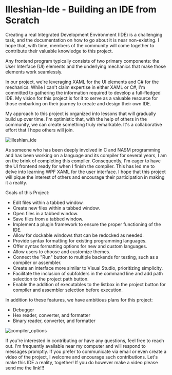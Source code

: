 # Illeshian-Ide - Building an IDE from Scratch

Creating a real Integrated Development Environment (IDE) is a challenging task, and the documentation on how to go about it is near non-existing. I hope that, with time, members of the community will come together to contribute their valuable knowledge to this project.

Any frontend program typically consists of two primary components: the User Interface (UI) elements and the underlying mechanics that make those elements work seamlessly.

In our project, we're leveraging XAML for the UI elements and C# for the mechanics. While I can't claim expertise in either XAML or C#, I'm committed to gathering the information required to develop a full-fledged IDE. My vision for this project is for it to serve as a valuable resource for those embarking on their journey to create and design their own IDE.

My approach to this project is organized into lessons that will gradually build up over time. I'm optimistic that, with the help of others in the community, we can create something truly remarkable. It's a collaborative effort that I hope others will join.

![Illeshian_ide](https://github.com/ravenleeblack/Illeshian-Ide/assets/76606152/59f95599-8e48-4abe-a98e-481588dc6ae5)

As someone who has been deeply involved in C and NASM programming and has been working on a language and its compiler for several years, I am on the brink of completing this compiler. Consequently, I'm eager to have the UI frontend ready for when I finish the compiler. This has led me to delve into learning WPF XAML for the user interface. I hope that this project will pique the interest of others and encourage their participation in making it a reality.


Goals of this Project:

- Edit files within a tabbed window.
- Create new files within a tabbed window.
- Open files in a tabbed window.
- Save files from a tabbed window.
- Implement a plugin framework to ensure the proper functioning of the IDE.
- Allow for dockable windows that can be redocked as needed.
- Provide syntax formatting for existing programming languages.
- Offer syntax formatting options for new and custom languages.
- Allow users to choose and customize themes.
- Connect the "Run" button to multiple backends for testing, such as a compiler or assembler.
- Create an interface more similar to Visual Studio, prioritizing simplicity.
- Facilitate the inclusion of subfolders in the command line and add path selection to the project path button.
- Enable the addition of executables to the listbox in the project button for compiler and assembler selection before execution.

In addition to these features, we have ambitious plans for this project:
- Debugger
- Hex reader, converter, and formatter
- Binary reader, converter, and formatter

![compiler_options](https://github.com/ravenleeblack/Illeshian-Ide/assets/76606152/aedea48b-15cb-4834-8d80-f31305f03432)

If you're interested in contributing or have any questions, feel free to reach out. I'm frequently available near my computer and will respond to messages promptly. If you prefer to communicate via email or even create a video of the project, I welcome and encourage such contributions. Let's make this IDE a reality, together! If you do however make a video please send me the link!!!
